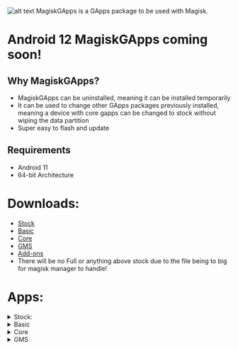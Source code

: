 ![alt text](https://raw.githubusercontent.com/wacko1805/MagiskGapps/assets/images/magisk-3.png "Logo Title Text 1")
MagiskGApps is a GApps package to be used with Magisk. 

# Android 12 MagiskGApps coming soon!

## Why MagiskGApps?

 * MagiskGApps can be uninstalled, meaning it can be installed temporarily
 * It can be used to change other GApps packages previously installed, meaning a device with core gapps can be changed to stock without wiping the data partition
 * Super easy to flash and update

## Requirements
- Android 11 
- 64-bit Architecture 

# Downloads:
* [Stock](https://sourceforge.net/projects/magiskgapps/files/r/Stock/)
* [Basic](https://sourceforge.net/projects/magiskgapps/files/r/Basic/)
* [Core](https://sourceforge.net/projects/magiskgapps/files/r/Core/)
* [GMS](https://sourceforge.net/projects/magiskgapps/files/r/GMS)
* [Add-ons](https://sourceforge.net/projects/magiskgapps/files/addons/)
* There will be no Full or anything above stock due to the file being to big for magisk manager to handle!

# Apps:
<details>
<summary>Stock:</summary>
<br>

-   Google Clock
-   Google Play Store
-   Digital Wellbeing
-   Vanced Manager
-   Google Dialer
-   Google Messages
-   Google Contacts
-   Google Drive
-   Gmail
-   Google Calculator
-   Google/Pixel Setup  
    Wizard
-   Google Maps
-   Google Photos
-   GBoard
-   Google Calendar
-   Google Feedback
-   Pixel Launcher
-   Google Files
-   Google
-   Google Play Games
 -   GMS
-   Google Service Framework
-   Google Calendar Sync
-   Google contacts Sync
-   ExtraFiles
-   Google Carrier Services
-   Device Health Services
-   Android Device Policy
-   Google Partner Setup
-   Device Personalization  
    Services
-   Google Markup
-   Google Sounds
-   Google Wallpaper
</details>


<details>
<summary>Basic</summary>
<br>

-   Google Clock
-   Vanced Manager
-   Digital Wellbeing
-   Google Dialer
-   Google Messages
-   Google Contacts
  

### Behind the scenes:

  
-   GMS
-   Google Service Framework
-   Google Calendar Sync
-   Google contacts Sync
-   ExtraFiles
-   Google Carrier Services
</details>


<details>
<summary>Core</summary>
<br>

-   Google Play Store
-   GMS
-   Google Service Framework
-   Google Calendar Sync
-   Google contacts Sync
-   ExtraFiles
</details>

<details>
<summary>GMS</summary>
<br>

-   Google Service Framework
-   Google Calendar Sync
-   Google contacts Sync
-   ExtraFiles
</details>

